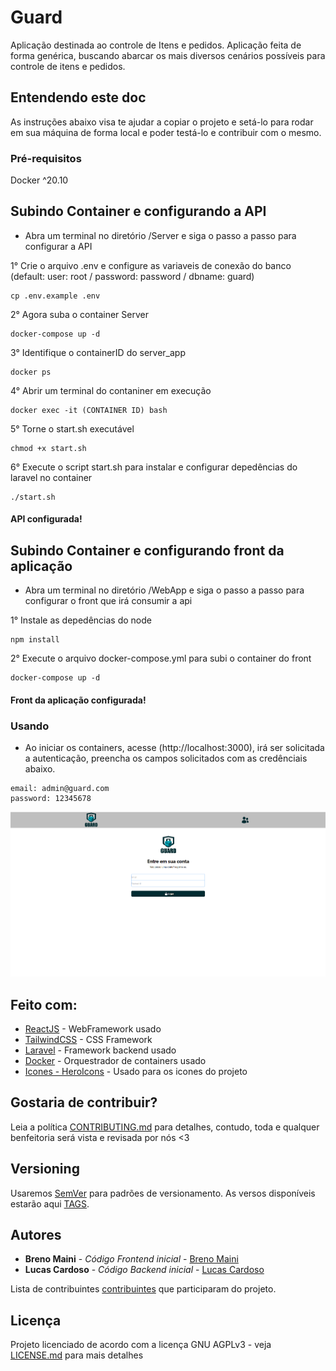 # Guard

Aplicação destinada ao controle de Itens e pedidos.
Aplicação feita de forma genérica, buscando abarcar os mais diversos cenários possíveis para controle de itens e pedidos.

## Entendendo este doc

As instruções abaixo visa te ajudar a copiar o projeto e setá-lo para rodar em sua máquina de forma local e poder testá-lo e contribuir com o mesmo.

### Pré-requisitos

Docker ^20.10

## Subindo Container e configurando a API 

- Abra um terminal no diretório /Server e siga o passo a passo para configurar a API


1° Crie o arquivo .env e configure as variaveis de conexão do banco (default: user: root / password: password / dbname: guard)

```
cp .env.example .env
```

2° Agora suba o container Server

```
docker-compose up -d
```

3° Identifique o containerID do server_app

```
docker ps
```

4° Abrir um terminal do contaniner em execução

```
docker exec -it (CONTAINER ID) bash
```

5° Torne o start.sh executável

```
chmod +x start.sh
``` 

6° Execute o script start.sh para instalar e configurar depedências do laravel no container

```
./start.sh
``` 
#### API configurada!


## Subindo Container e configurando front da aplicação

- Abra um terminal no diretório /WebApp e siga o passo a passo para configurar o front que irá consumir a api

1° Instale as depedências do node

```
npm install
```

2° Execute o arquivo docker-compose.yml para subi o container do front

```
docker-compose up -d
```
#### Front da aplicação configurada!

### Usando

- Ao iniciar os containers, acesse (http://localhost:3000), irá ser solicitada a autenticação, preencha os campos solicitados com as credênciais abaixo.

```
email: admin@guard.com
password: 12345678
```
<img src="/WebApp/src/assets/img/login.png">

## Feito com:

* [ReactJS](https://react.dev/) - WebFramework usado
* [TailwindCSS](https://tailwindcss.com/) - CSS Framework
* [Laravel](https://laravel.com/) - Framework backend usado
* [Docker](https://www.docker.com/) - Orquestrador de containers usado
* [Icones - HeroIcons](https://heroicons.com/) - Usado para os icones do projeto

## Gostaria de contribuir?

Leia a política [CONTRIBUTING.md](https://github.com/brenomaini/guard/blob/main/CONTRIBUTING.md) para detalhes, contudo, toda e qualquer benfeitoria será vista e revisada por nós <3 

## Versioning

Usaremos [SemVer](http://semver.org/) para padrões de versionamento. As versos disponíveis estarão aqui [TAGS](https://github.com/brenomaini/guard/tags). 

## Autores

* **Breno Maini** - *Código Frontend inicial* - [Breno Maini](https://github.com/brenomaini)
* **Lucas Cardoso** - *Código Backend inicial* - [Lucas Cardoso](https://github.com/CLucasrodrigues22)

Lista de contribuintes [contribuintes](https://github.com/brenomaini/guard/contributors) que participaram do projeto.

## Licença

Projeto licenciado de acordo com a licença GNU AGPLv3 - veja [LICENSE.md](https://github.com/brenomaini/guard/blob/main/LICENSE.md) para mais detalhes

